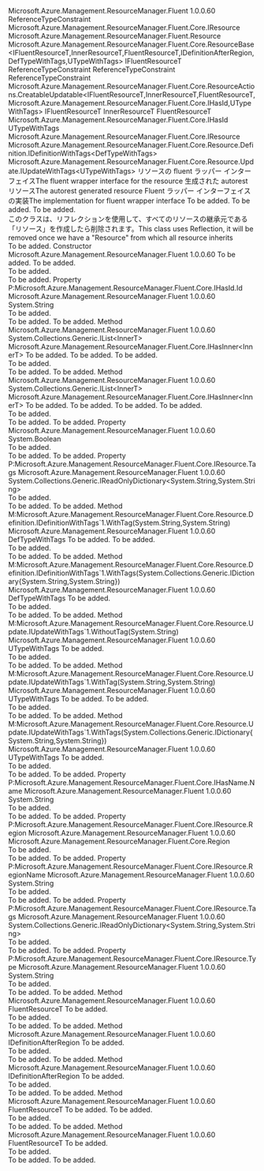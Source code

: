 <Type Name="ResourceBase&lt;IFluentResourceT,InnerResourceT,FluentResourceT,IDefinitionAfterRegion,DefTypeWithTags,UTypeWithTags&gt;" FullName="Microsoft.Azure.Management.ResourceManager.Fluent.Core.ResourceBase&lt;IFluentResourceT,InnerResourceT,FluentResourceT,IDefinitionAfterRegion,DefTypeWithTags,UTypeWithTags&gt;">
  <TypeSignature Language="C#" Value="public abstract class ResourceBase&lt;IFluentResourceT,InnerResourceT,FluentResourceT,IDefinitionAfterRegion,DefTypeWithTags,UTypeWithTags&gt; : Microsoft.Azure.Management.ResourceManager.Fluent.Core.ResourceActions.CreatableUpdatable&lt;IFluentResourceT,InnerResourceT,FluentResourceT,Microsoft.Azure.Management.ResourceManager.Fluent.Core.IHasId,UTypeWithTags&gt;, Microsoft.Azure.Management.ResourceManager.Fluent.Core.IResource, Microsoft.Azure.Management.ResourceManager.Fluent.Core.Resource.Definition.IDefinitionWithTags&lt;DefTypeWithTags&gt;, Microsoft.Azure.Management.ResourceManager.Fluent.Core.Resource.Update.IUpdateWithTags&lt;UTypeWithTags&gt; where IFluentResourceT : class, IResource where InnerResourceT : Resource where FluentResourceT : ResourceBase&lt;IFluentResourceT,InnerResourceT,FluentResourceT,IDefinitionAfterRegion,DefTypeWithTags,UTypeWithTags&gt;, IFluentResourceT where IDefinitionAfterRegion : class where DefTypeWithTags : class where UTypeWithTags : class" />
  <TypeSignature Language="ILAsm" Value=".class public auto ansi abstract beforefieldinit ResourceBase`6&lt;class (class Microsoft.Azure.Management.ResourceManager.Fluent.Core.IResource) IFluentResourceT, (class Microsoft.Azure.Management.ResourceManager.Fluent.Resource) InnerResourceT, (class Microsoft.Azure.Management.ResourceManager.Fluent.Core.ResourceBase`6&lt;!IFluentResourceT, !InnerResourceT, !FluentResourceT, !IDefinitionAfterRegion, !DefTypeWithTags, !UTypeWithTags&gt;, !IFluentResourceT) FluentResourceT, class IDefinitionAfterRegion, class DefTypeWithTags, class UTypeWithTags&gt; extends Microsoft.Azure.Management.ResourceManager.Fluent.Core.ResourceActions.CreatableUpdatable`5&lt;!IFluentResourceT, !InnerResourceT, !FluentResourceT, class Microsoft.Azure.Management.ResourceManager.Fluent.Core.IHasId, !UTypeWithTags&gt; implements class Microsoft.Azure.Management.ResourceManager.Fluent.Core.IHasId, class Microsoft.Azure.Management.ResourceManager.Fluent.Core.IHasName, class Microsoft.Azure.Management.ResourceManager.Fluent.Core.IResource, class Microsoft.Azure.Management.ResourceManager.Fluent.Core.Resource.Definition.IDefinitionWithTags`1&lt;!DefTypeWithTags&gt;, class Microsoft.Azure.Management.ResourceManager.Fluent.Core.Resource.Update.IUpdateWithTags`1&lt;!UTypeWithTags&gt;, class Microsoft.Azure.Management.ResourceManager.Fluent.Core.ResourceActions.IIndexable" />
  <TypeSignature Language="DocId" Value="T:Microsoft.Azure.Management.ResourceManager.Fluent.Core.ResourceBase`6" />
  <TypeSignature Language="VB.NET" Value="Public MustInherit Class ResourceBase(Of IFluentResourceT, InnerResourceT, FluentResourceT, IDefinitionAfterRegion, DefTypeWithTags, UTypeWithTags)&#xA;Inherits CreatableUpdatable(Of IFluentResourceT, InnerResourceT, FluentResourceT, IHasId, UTypeWithTags)&#xA;Implements IDefinitionWithTags(Of DefTypeWithTags), IResource, IUpdateWithTags(Of UTypeWithTags)" />
  <TypeSignature Language="F#" Value="type ResourceBase&lt;'IFluentResourceT, 'InnerResourceT, 'FluentResourceT, 'IDefinitionAfterRegion, 'DefTypeWithTags, 'UTypeWithTags (requires 'IFluentResourceT : null and 'IFluentResourceT :&gt; IResource and 'InnerResourceT :&gt; Resource and 'FluentResourceT :&gt; ResourceBase&lt;'IFluentResourceT, 'InnerResourceT, 'FluentResourceT, 'IDefinitionAfterRegion, 'DefTypeWithTags, 'UTypeWithTags&gt; and 'FluentResourceT :&gt; 'IFluentResourceT and 'IDefinitionAfterRegion : null and 'DefTypeWithTags : null and 'UTypeWithTags : null)&gt; = class&#xA;    inherit CreatableUpdatable&lt;'IFluentResourceT, 'InnerResourceT, 'FluentResourceT, IHasId, 'UTypeWithTags (requires 'IFluentResourceT : null and 'IFluentResourceT :&gt; IResource and 'InnerResourceT :&gt; Resource and 'FluentResourceT :&gt; ResourceBase&lt;'IFluentResourceT, 'InnerResourceT, 'FluentResourceT, 'IDefinitionAfterRegion, 'DefTypeWithTags, 'UTypeWithTags&gt; and 'FluentResourceT :&gt; 'IFluentResourceT and 'UTypeWithTags : null)&gt;&#xA;    interface IResource&#xA;    interface IIndexable&#xA;    interface IHasId&#xA;    interface IHasName&#xA;    interface IDefinitionWithTags&lt;'DefTypeWithTags (requires 'DefTypeWithTags : null)&gt;&#xA;    interface IUpdateWithTags&lt;'UTypeWithTags (requires 'UTypeWithTags : null)&gt;" />
  <AssemblyInfo>
    <AssemblyName>Microsoft.Azure.Management.ResourceManager.Fluent</AssemblyName>
    <AssemblyVersion>1.0.0.60</AssemblyVersion>
  </AssemblyInfo>
  <TypeParameters>
    <TypeParameter Name="IFluentResourceT">
      <Constraints>
        <ParameterAttribute>ReferenceTypeConstraint</ParameterAttribute>
        <InterfaceName>Microsoft.Azure.Management.ResourceManager.Fluent.Core.IResource</InterfaceName>
      </Constraints>
    </TypeParameter>
    <TypeParameter Name="InnerResourceT">
      <Constraints>
        <BaseTypeName>Microsoft.Azure.Management.ResourceManager.Fluent.Resource</BaseTypeName>
      </Constraints>
    </TypeParameter>
    <TypeParameter Name="FluentResourceT">
      <Constraints>
        <BaseTypeName>Microsoft.Azure.Management.ResourceManager.Fluent.Core.ResourceBase&lt;IFluentResourceT,InnerResourceT,FluentResourceT,IDefinitionAfterRegion,DefTypeWithTags,UTypeWithTags&gt;</BaseTypeName>
        <BaseTypeName>IFluentResourceT</BaseTypeName>
      </Constraints>
    </TypeParameter>
    <TypeParameter Name="IDefinitionAfterRegion">
      <Constraints>
        <ParameterAttribute>ReferenceTypeConstraint</ParameterAttribute>
      </Constraints>
    </TypeParameter>
    <TypeParameter Name="DefTypeWithTags">
      <Constraints>
        <ParameterAttribute>ReferenceTypeConstraint</ParameterAttribute>
      </Constraints>
    </TypeParameter>
    <TypeParameter Name="UTypeWithTags">
      <Constraints>
        <ParameterAttribute>ReferenceTypeConstraint</ParameterAttribute>
      </Constraints>
    </TypeParameter>
  </TypeParameters>
  <Base>
    <BaseTypeName>Microsoft.Azure.Management.ResourceManager.Fluent.Core.ResourceActions.CreatableUpdatable&lt;IFluentResourceT,InnerResourceT,FluentResourceT,Microsoft.Azure.Management.ResourceManager.Fluent.Core.IHasId,UTypeWithTags&gt;</BaseTypeName>
    <BaseTypeArguments>
      <BaseTypeArgument TypeParamName="IFluentResourceT">IFluentResourceT</BaseTypeArgument>
      <BaseTypeArgument TypeParamName="InnerResourceT">InnerResourceT</BaseTypeArgument>
      <BaseTypeArgument TypeParamName="FluentResourceT">FluentResourceT</BaseTypeArgument>
      <BaseTypeArgument TypeParamName="IResourceT">Microsoft.Azure.Management.ResourceManager.Fluent.Core.IHasId</BaseTypeArgument>
      <BaseTypeArgument TypeParamName="IUpdatableT">UTypeWithTags</BaseTypeArgument>
    </BaseTypeArguments>
  </Base>
  <Interfaces>
    <Interface>
      <InterfaceName>Microsoft.Azure.Management.ResourceManager.Fluent.Core.IResource</InterfaceName>
    </Interface>
    <Interface>
      <InterfaceName>Microsoft.Azure.Management.ResourceManager.Fluent.Core.Resource.Definition.IDefinitionWithTags&lt;DefTypeWithTags&gt;</InterfaceName>
    </Interface>
    <Interface>
      <InterfaceName>Microsoft.Azure.Management.ResourceManager.Fluent.Core.Resource.Update.IUpdateWithTags&lt;UTypeWithTags&gt;</InterfaceName>
    </Interface>
  </Interfaces>
  <Docs>
    <typeparam name="IFluentResourceT"><span data-ttu-id="b3af2-101">リソースの fluent ラッパー インターフェイス</span><span class="sxs-lookup"><span data-stu-id="b3af2-101">The fluent wrapper interface for the resource</span></span></typeparam>
    <typeparam name="InnerResourceT"><span data-ttu-id="b3af2-102">生成された autorest リソース</span><span class="sxs-lookup"><span data-stu-id="b3af2-102">The autorest generated resource</span></span></typeparam>
    <typeparam name="FluentResourceT"><span data-ttu-id="b3af2-103">Fluent ラッパー インターフェイスの実装</span><span class="sxs-lookup"><span data-stu-id="b3af2-103">The implementation for fluent wrapper interface</span></span></typeparam>
    <typeparam name="IDefinitionAfterRegion">To be added.</typeparam>
    <typeparam name="DefTypeWithTags">To be added.</typeparam>
    <typeparam name="UTypeWithTags">To be added.</typeparam>
    <summary>
            <span data-ttu-id="b3af2-104">このクラスは、リフレクションを使用して、すべてのリソースの継承元である「リソース」を作成したら削除されます。</span><span class="sxs-lookup"><span data-stu-id="b3af2-104">This class uses Reflection, it will be removed once we have a "Resource" from which all resource inherits</span></span>
            </summary>
    <remarks>To be added.</remarks>
  </Docs>
  <Members>
    <Member MemberName=".ctor">
      <MemberSignature Language="C#" Value="protected ResourceBase (string key, InnerResourceT innerObject);" />
      <MemberSignature Language="ILAsm" Value=".method familyhidebysig specialname rtspecialname instance void .ctor(string key, !InnerResourceT innerObject) cil managed" />
      <MemberSignature Language="DocId" Value="M:Microsoft.Azure.Management.ResourceManager.Fluent.Core.ResourceBase`6.#ctor(System.String,`1)" />
      <MemberSignature Language="VB.NET" Value="Protected Sub New (key As String, innerObject As InnerResourceT)" />
      <MemberSignature Language="F#" Value="new Microsoft.Azure.Management.ResourceManager.Fluent.Core.ResourceBase&lt;'IFluentResourceT, 'InnerResourceT, 'FluentResourceT, 'IDefinitionAfterRegion, 'DefTypeWithTags, 'UTypeWithTags (requires 'IFluentResourceT : null and 'IFluentResourceT :&gt; Microsoft.Azure.Management.ResourceManager.Fluent.Core.IResource and 'InnerResourceT :&gt; Microsoft.Azure.Management.ResourceManager.Fluent.Resource and 'FluentResourceT :&gt; Microsoft.Azure.Management.ResourceManager.Fluent.Core.ResourceBase&lt;'IFluentResourceT, 'InnerResourceT, 'FluentResourceT, 'IDefinitionAfterRegion, 'DefTypeWithTags, 'UTypeWithTags&gt; and 'FluentResourceT :&gt; 'IFluentResourceT and 'IDefinitionAfterRegion : null and 'DefTypeWithTags : null and 'UTypeWithTags : null)&gt; : string * 'InnerResourceT -&gt; Microsoft.Azure.Management.ResourceManager.Fluent.Core.ResourceBase&lt;'IFluentResourceT, 'InnerResourceT, 'FluentResourceT, 'IDefinitionAfterRegion, 'DefTypeWithTags, 'UTypeWithTags (requires 'IFluentResourceT : null and 'IFluentResourceT :&gt; Microsoft.Azure.Management.ResourceManager.Fluent.Core.IResource and 'InnerResourceT :&gt; Microsoft.Azure.Management.ResourceManager.Fluent.Resource and 'FluentResourceT :&gt; Microsoft.Azure.Management.ResourceManager.Fluent.Core.ResourceBase&lt;'IFluentResourceT, 'InnerResourceT, 'FluentResourceT, 'IDefinitionAfterRegion, 'DefTypeWithTags, 'UTypeWithTags&gt; and 'FluentResourceT :&gt; 'IFluentResourceT and 'IDefinitionAfterRegion : null and 'DefTypeWithTags : null and 'UTypeWithTags : null)&gt;" Usage="new Microsoft.Azure.Management.ResourceManager.Fluent.Core.ResourceBase&lt;'IFluentResourceT, 'InnerResourceT, 'FluentResourceT, 'IDefinitionAfterRegion, 'DefTypeWithTags, 'UTypeWithTags (requires 'IFluentResourceT : null and 'IFluentResourceT :&gt; Microsoft.Azure.Management.ResourceManager.Fluent.Core.IResource and 'InnerResourceT :&gt; Microsoft.Azure.Management.ResourceManager.Fluent.Resource and 'FluentResourceT :&gt; Microsoft.Azure.Management.ResourceManager.Fluent.Core.ResourceBase&lt;'IFluentResourceT, 'InnerResourceT, 'FluentResourceT, 'IDefinitionAfterRegion, 'DefTypeWithTags, 'UTypeWithTags&gt; and 'FluentResourceT :&gt; 'IFluentResourceT and 'IDefinitionAfterRegion : null and 'DefTypeWithTags : null and 'UTypeWithTags : null)&gt; (key, innerObject)" />
      <MemberType>Constructor</MemberType>
      <AssemblyInfo>
        <AssemblyName>Microsoft.Azure.Management.ResourceManager.Fluent</AssemblyName>
        <AssemblyVersion>1.0.0.60</AssemblyVersion>
      </AssemblyInfo>
      <Parameters>
        <Parameter Name="key" Type="System.String" />
        <Parameter Name="innerObject" Type="InnerResourceT" />
      </Parameters>
      <Docs>
        <param name="key">To be added.</param>
        <param name="innerObject">To be added.</param>
        <summary>To be added.</summary>
        <remarks>To be added.</remarks>
      </Docs>
    </Member>
    <Member MemberName="Id">
      <MemberSignature Language="C#" Value="public string Id { get; }" />
      <MemberSignature Language="ILAsm" Value=".property instance string Id" />
      <MemberSignature Language="DocId" Value="P:Microsoft.Azure.Management.ResourceManager.Fluent.Core.ResourceBase`6.Id" />
      <MemberSignature Language="VB.NET" Value="Public ReadOnly Property Id As String" />
      <MemberSignature Language="F#" Value="member this.Id : string" Usage="Microsoft.Azure.Management.ResourceManager.Fluent.Core.ResourceBase&lt;'IFluentResourceT, 'InnerResourceT, 'FluentResourceT, 'IDefinitionAfterRegion, 'DefTypeWithTags, 'UTypeWithTags (requires 'IFluentResourceT : null and 'IFluentResourceT :&gt; Microsoft.Azure.Management.ResourceManager.Fluent.Core.IResource and 'InnerResourceT :&gt; Microsoft.Azure.Management.ResourceManager.Fluent.Resource and 'FluentResourceT :&gt; Microsoft.Azure.Management.ResourceManager.Fluent.Core.ResourceBase&lt;'IFluentResourceT, 'InnerResourceT, 'FluentResourceT, 'IDefinitionAfterRegion, 'DefTypeWithTags, 'UTypeWithTags&gt; and 'FluentResourceT :&gt; 'IFluentResourceT and 'IDefinitionAfterRegion : null and 'DefTypeWithTags : null and 'UTypeWithTags : null)&gt;.Id" />
      <MemberType>Property</MemberType>
      <Implements>
        <InterfaceMember>P:Microsoft.Azure.Management.ResourceManager.Fluent.Core.IHasId.Id</InterfaceMember>
      </Implements>
      <AssemblyInfo>
        <AssemblyName>Microsoft.Azure.Management.ResourceManager.Fluent</AssemblyName>
        <AssemblyVersion>1.0.0.60</AssemblyVersion>
      </AssemblyInfo>
      <ReturnValue>
        <ReturnType>System.String</ReturnType>
      </ReturnValue>
      <Docs>
        <summary>To be added.</summary>
        <value>To be added.</value>
        <remarks>To be added.</remarks>
      </Docs>
    </Member>
    <Member MemberName="InnersFromWrappers&lt;InnerT,IWrapperT&gt;">
      <MemberSignature Language="C#" Value="protected System.Collections.Generic.IList&lt;InnerT&gt; InnersFromWrappers&lt;InnerT,IWrapperT&gt; (System.Collections.Generic.ICollection&lt;IWrapperT&gt; wrappers) where IWrapperT : Microsoft.Azure.Management.ResourceManager.Fluent.Core.IHasInner&lt;InnerT&gt;;" />
      <MemberSignature Language="ILAsm" Value=".method familyhidebysig instance class System.Collections.Generic.IList`1&lt;!!InnerT&gt; InnersFromWrappers&lt;InnerT, (class Microsoft.Azure.Management.ResourceManager.Fluent.Core.IHasInner`1&lt;!!InnerT&gt;) IWrapperT&gt;(class System.Collections.Generic.ICollection`1&lt;!!IWrapperT&gt; wrappers) cil managed" />
      <MemberSignature Language="DocId" Value="M:Microsoft.Azure.Management.ResourceManager.Fluent.Core.ResourceBase`6.InnersFromWrappers``2(System.Collections.Generic.ICollection{``1})" />
      <MemberSignature Language="VB.NET" Value="Protected Function InnersFromWrappers(Of InnerT, IWrapperT) (wrappers As ICollection(Of IWrapperT)) As IList(Of InnerT)" />
      <MemberSignature Language="F#" Value="member this.InnersFromWrappers : System.Collections.Generic.ICollection&lt;'IWrapperT (requires 'IWrapperT :&gt; Microsoft.Azure.Management.ResourceManager.Fluent.Core.IHasInner&lt;'InnerT&gt;)&gt; -&gt; System.Collections.Generic.IList&lt;'InnerT&gt; (requires 'IWrapperT :&gt; Microsoft.Azure.Management.ResourceManager.Fluent.Core.IHasInner&lt;'InnerT&gt;)" Usage="resourceBase.InnersFromWrappers wrappers" />
      <MemberType>Method</MemberType>
      <AssemblyInfo>
        <AssemblyName>Microsoft.Azure.Management.ResourceManager.Fluent</AssemblyName>
        <AssemblyVersion>1.0.0.60</AssemblyVersion>
      </AssemblyInfo>
      <ReturnValue>
        <ReturnType>System.Collections.Generic.IList&lt;InnerT&gt;</ReturnType>
      </ReturnValue>
      <TypeParameters>
        <TypeParameter Name="InnerT" />
        <TypeParameter Name="IWrapperT">
          <Constraints>
            <InterfaceName>Microsoft.Azure.Management.ResourceManager.Fluent.Core.IHasInner&lt;InnerT&gt;</InterfaceName>
          </Constraints>
        </TypeParameter>
      </TypeParameters>
      <Parameters>
        <Parameter Name="wrappers" Type="System.Collections.Generic.ICollection&lt;IWrapperT&gt;" />
      </Parameters>
      <Docs>
        <typeparam name="InnerT">To be added.</typeparam>
        <typeparam name="IWrapperT">To be added.</typeparam>
        <param name="wrappers">To be added.</param>
        <summary>To be added.</summary>
        <returns>To be added.</returns>
        <remarks>To be added.</remarks>
      </Docs>
    </Member>
    <Member MemberName="InnersFromWrappers&lt;InnerT,IWrapperT&gt;">
      <MemberSignature Language="C#" Value="protected System.Collections.Generic.IList&lt;InnerT&gt; InnersFromWrappers&lt;InnerT,IWrapperT&gt; (System.Collections.Generic.ICollection&lt;IWrapperT&gt; wrappers, System.Collections.Generic.IList&lt;InnerT&gt; inners) where IWrapperT : Microsoft.Azure.Management.ResourceManager.Fluent.Core.IHasInner&lt;InnerT&gt;;" />
      <MemberSignature Language="ILAsm" Value=".method familyhidebysig instance class System.Collections.Generic.IList`1&lt;!!InnerT&gt; InnersFromWrappers&lt;InnerT, (class Microsoft.Azure.Management.ResourceManager.Fluent.Core.IHasInner`1&lt;!!InnerT&gt;) IWrapperT&gt;(class System.Collections.Generic.ICollection`1&lt;!!IWrapperT&gt; wrappers, class System.Collections.Generic.IList`1&lt;!!InnerT&gt; inners) cil managed" />
      <MemberSignature Language="DocId" Value="M:Microsoft.Azure.Management.ResourceManager.Fluent.Core.ResourceBase`6.InnersFromWrappers``2(System.Collections.Generic.ICollection{``1},System.Collections.Generic.IList{``0})" />
      <MemberSignature Language="VB.NET" Value="Protected Function InnersFromWrappers(Of InnerT, IWrapperT) (wrappers As ICollection(Of IWrapperT), inners As IList(Of InnerT)) As IList(Of InnerT)" />
      <MemberSignature Language="F#" Value="member this.InnersFromWrappers : System.Collections.Generic.ICollection&lt;'IWrapperT (requires 'IWrapperT :&gt; Microsoft.Azure.Management.ResourceManager.Fluent.Core.IHasInner&lt;'InnerT&gt;)&gt; * System.Collections.Generic.IList&lt;'InnerT&gt; -&gt; System.Collections.Generic.IList&lt;'InnerT&gt; (requires 'IWrapperT :&gt; Microsoft.Azure.Management.ResourceManager.Fluent.Core.IHasInner&lt;'InnerT&gt;)" Usage="resourceBase.InnersFromWrappers (wrappers, inners)" />
      <MemberType>Method</MemberType>
      <AssemblyInfo>
        <AssemblyName>Microsoft.Azure.Management.ResourceManager.Fluent</AssemblyName>
        <AssemblyVersion>1.0.0.60</AssemblyVersion>
      </AssemblyInfo>
      <ReturnValue>
        <ReturnType>System.Collections.Generic.IList&lt;InnerT&gt;</ReturnType>
      </ReturnValue>
      <TypeParameters>
        <TypeParameter Name="InnerT" />
        <TypeParameter Name="IWrapperT">
          <Constraints>
            <InterfaceName>Microsoft.Azure.Management.ResourceManager.Fluent.Core.IHasInner&lt;InnerT&gt;</InterfaceName>
          </Constraints>
        </TypeParameter>
      </TypeParameters>
      <Parameters>
        <Parameter Name="wrappers" Type="System.Collections.Generic.ICollection&lt;IWrapperT&gt;" />
        <Parameter Name="inners" Type="System.Collections.Generic.IList&lt;InnerT&gt;" />
      </Parameters>
      <Docs>
        <typeparam name="InnerT">To be added.</typeparam>
        <typeparam name="IWrapperT">To be added.</typeparam>
        <param name="wrappers">To be added.</param>
        <param name="inners">To be added.</param>
        <summary>To be added.</summary>
        <returns>To be added.</returns>
        <remarks>To be added.</remarks>
      </Docs>
    </Member>
    <Member MemberName="IsInCreateMode">
      <MemberSignature Language="C#" Value="protected bool IsInCreateMode { get; }" />
      <MemberSignature Language="ILAsm" Value=".property instance bool IsInCreateMode" />
      <MemberSignature Language="DocId" Value="P:Microsoft.Azure.Management.ResourceManager.Fluent.Core.ResourceBase`6.IsInCreateMode" />
      <MemberSignature Language="VB.NET" Value="Protected ReadOnly Property IsInCreateMode As Boolean" />
      <MemberSignature Language="F#" Value="member this.IsInCreateMode : bool" Usage="Microsoft.Azure.Management.ResourceManager.Fluent.Core.ResourceBase&lt;'IFluentResourceT, 'InnerResourceT, 'FluentResourceT, 'IDefinitionAfterRegion, 'DefTypeWithTags, 'UTypeWithTags (requires 'IFluentResourceT : null and 'IFluentResourceT :&gt; Microsoft.Azure.Management.ResourceManager.Fluent.Core.IResource and 'InnerResourceT :&gt; Microsoft.Azure.Management.ResourceManager.Fluent.Resource and 'FluentResourceT :&gt; Microsoft.Azure.Management.ResourceManager.Fluent.Core.ResourceBase&lt;'IFluentResourceT, 'InnerResourceT, 'FluentResourceT, 'IDefinitionAfterRegion, 'DefTypeWithTags, 'UTypeWithTags&gt; and 'FluentResourceT :&gt; 'IFluentResourceT and 'IDefinitionAfterRegion : null and 'DefTypeWithTags : null and 'UTypeWithTags : null)&gt;.IsInCreateMode" />
      <MemberType>Property</MemberType>
      <AssemblyInfo>
        <AssemblyName>Microsoft.Azure.Management.ResourceManager.Fluent</AssemblyName>
        <AssemblyVersion>1.0.0.60</AssemblyVersion>
      </AssemblyInfo>
      <ReturnValue>
        <ReturnType>System.Boolean</ReturnType>
      </ReturnValue>
      <Docs>
        <summary>To be added.</summary>
        <value>To be added.</value>
        <remarks>To be added.</remarks>
      </Docs>
    </Member>
    <Member MemberName="Microsoft.Azure.Management.ResourceManager.Fluent.Core.IResource.Tags">
      <MemberSignature Language="C#" Value="System.Collections.Generic.IReadOnlyDictionary&lt;string,string&gt; Microsoft.Azure.Management.ResourceManager.Fluent.Core.IResource.Tags { get; }" />
      <MemberSignature Language="ILAsm" Value=".property instance class System.Collections.Generic.IReadOnlyDictionary`2&lt;string, string&gt; Microsoft.Azure.Management.ResourceManager.Fluent.Core.IResource.Tags" />
      <MemberSignature Language="DocId" Value="P:Microsoft.Azure.Management.ResourceManager.Fluent.Core.ResourceBase`6.Microsoft#Azure#Management#ResourceManager#Fluent#Core#IResource#Tags" />
      <MemberSignature Language="VB.NET" Value=" ReadOnly Property Tags As IReadOnlyDictionary(Of String, String) Implements IResource.Tags" />
      <MemberSignature Language="F#" Usage="Microsoft.Azure.Management.ResourceManager.Fluent.Core.ResourceBase&lt;'IFluentResourceT, 'InnerResourceT, 'FluentResourceT, 'IDefinitionAfterRegion, 'DefTypeWithTags, 'UTypeWithTags (requires 'IFluentResourceT : null and 'IFluentResourceT :&gt; Microsoft.Azure.Management.ResourceManager.Fluent.Core.IResource and 'InnerResourceT :&gt; Microsoft.Azure.Management.ResourceManager.Fluent.Resource and 'FluentResourceT :&gt; Microsoft.Azure.Management.ResourceManager.Fluent.Core.ResourceBase&lt;'IFluentResourceT, 'InnerResourceT, 'FluentResourceT, 'IDefinitionAfterRegion, 'DefTypeWithTags, 'UTypeWithTags&gt; and 'FluentResourceT :&gt; 'IFluentResourceT and 'IDefinitionAfterRegion : null and 'DefTypeWithTags : null and 'UTypeWithTags : null)&gt;.Microsoft.Azure.Management.ResourceManager.Fluent.Core.IResource.Tags" />
      <MemberType>Property</MemberType>
      <Implements>
        <InterfaceMember>P:Microsoft.Azure.Management.ResourceManager.Fluent.Core.IResource.Tags</InterfaceMember>
      </Implements>
      <AssemblyInfo>
        <AssemblyName>Microsoft.Azure.Management.ResourceManager.Fluent</AssemblyName>
        <AssemblyVersion>1.0.0.60</AssemblyVersion>
      </AssemblyInfo>
      <ReturnValue>
        <ReturnType>System.Collections.Generic.IReadOnlyDictionary&lt;System.String,System.String&gt;</ReturnType>
      </ReturnValue>
      <Docs>
        <summary>To be added.</summary>
        <value>To be added.</value>
        <remarks>To be added.</remarks>
      </Docs>
    </Member>
    <Member MemberName="Microsoft.Azure.Management.ResourceManager.Fluent.Core.Resource.Definition.IDefinitionWithTags&lt;DefTypeWithTags&gt;.WithTag">
      <MemberSignature Language="C#" Value="DefTypeWithTags IDefinitionWithTags&lt;DefTypeWithTags&gt;.WithTag (string key, string value);" />
      <MemberSignature Language="ILAsm" Value=".method hidebysig newslot virtual instance !DefTypeWithTags Microsoft.Azure.Management.ResourceManager.Fluent.Core.Resource.Definition.IDefinitionWithTags&lt;DefTypeWithTags&gt;.WithTag(string key, string value) cil managed" />
      <MemberSignature Language="DocId" Value="M:Microsoft.Azure.Management.ResourceManager.Fluent.Core.ResourceBase`6.Microsoft#Azure#Management#ResourceManager#Fluent#Core#Resource#Definition#IDefinitionWithTags&lt;DefTypeWithTags&gt;#WithTag(System.String,System.String)" />
      <MemberSignature Language="VB.NET" Value="Function WithTag (key As String, value As String) As DefTypeWithTags Implements IDefinitionWithTags(Of DefTypeWithTags).WithTag" />
      <MemberType>Method</MemberType>
      <Implements>
        <InterfaceMember>M:Microsoft.Azure.Management.ResourceManager.Fluent.Core.Resource.Definition.IDefinitionWithTags`1.WithTag(System.String,System.String)</InterfaceMember>
      </Implements>
      <AssemblyInfo>
        <AssemblyName>Microsoft.Azure.Management.ResourceManager.Fluent</AssemblyName>
        <AssemblyVersion>1.0.0.60</AssemblyVersion>
      </AssemblyInfo>
      <ReturnValue>
        <ReturnType>DefTypeWithTags</ReturnType>
      </ReturnValue>
      <Parameters>
        <Parameter Name="key" Type="System.String" />
        <Parameter Name="value" Type="System.String" />
      </Parameters>
      <Docs>
        <param name="key">To be added.</param>
        <param name="value">To be added.</param>
        <summary>To be added.</summary>
        <returns>To be added.</returns>
        <remarks>To be added.</remarks>
      </Docs>
    </Member>
    <Member MemberName="Microsoft.Azure.Management.ResourceManager.Fluent.Core.Resource.Definition.IDefinitionWithTags&lt;DefTypeWithTags&gt;.WithTags">
      <MemberSignature Language="C#" Value="DefTypeWithTags IDefinitionWithTags&lt;DefTypeWithTags&gt;.WithTags (System.Collections.Generic.IDictionary&lt;string,string&gt; tags);" />
      <MemberSignature Language="ILAsm" Value=".method hidebysig newslot virtual instance !DefTypeWithTags Microsoft.Azure.Management.ResourceManager.Fluent.Core.Resource.Definition.IDefinitionWithTags&lt;DefTypeWithTags&gt;.WithTags(class System.Collections.Generic.IDictionary`2&lt;string, string&gt; tags) cil managed" />
      <MemberSignature Language="DocId" Value="M:Microsoft.Azure.Management.ResourceManager.Fluent.Core.ResourceBase`6.Microsoft#Azure#Management#ResourceManager#Fluent#Core#Resource#Definition#IDefinitionWithTags&lt;DefTypeWithTags&gt;#WithTags(System.Collections.Generic.IDictionary{System.String,System.String})" />
      <MemberSignature Language="VB.NET" Value="Function WithTags (tags As IDictionary(Of String, String)) As DefTypeWithTags Implements IDefinitionWithTags(Of DefTypeWithTags).WithTags" />
      <MemberType>Method</MemberType>
      <Implements>
        <InterfaceMember>M:Microsoft.Azure.Management.ResourceManager.Fluent.Core.Resource.Definition.IDefinitionWithTags`1.WithTags(System.Collections.Generic.IDictionary{System.String,System.String})</InterfaceMember>
      </Implements>
      <AssemblyInfo>
        <AssemblyName>Microsoft.Azure.Management.ResourceManager.Fluent</AssemblyName>
        <AssemblyVersion>1.0.0.60</AssemblyVersion>
      </AssemblyInfo>
      <ReturnValue>
        <ReturnType>DefTypeWithTags</ReturnType>
      </ReturnValue>
      <Parameters>
        <Parameter Name="tags" Type="System.Collections.Generic.IDictionary&lt;System.String,System.String&gt;" />
      </Parameters>
      <Docs>
        <param name="tags">To be added.</param>
        <summary>To be added.</summary>
        <returns>To be added.</returns>
        <remarks>To be added.</remarks>
      </Docs>
    </Member>
    <Member MemberName="Microsoft.Azure.Management.ResourceManager.Fluent.Core.Resource.Update.IUpdateWithTags&lt;UTypeWithTags&gt;.WithoutTag">
      <MemberSignature Language="C#" Value="UTypeWithTags IUpdateWithTags&lt;UTypeWithTags&gt;.WithoutTag (string key);" />
      <MemberSignature Language="ILAsm" Value=".method hidebysig newslot virtual instance !UTypeWithTags Microsoft.Azure.Management.ResourceManager.Fluent.Core.Resource.Update.IUpdateWithTags&lt;UTypeWithTags&gt;.WithoutTag(string key) cil managed" />
      <MemberSignature Language="DocId" Value="M:Microsoft.Azure.Management.ResourceManager.Fluent.Core.ResourceBase`6.Microsoft#Azure#Management#ResourceManager#Fluent#Core#Resource#Update#IUpdateWithTags&lt;UTypeWithTags&gt;#WithoutTag(System.String)" />
      <MemberSignature Language="VB.NET" Value="Function WithoutTag (key As String) As UTypeWithTags Implements IUpdateWithTags(Of UTypeWithTags).WithoutTag" />
      <MemberType>Method</MemberType>
      <Implements>
        <InterfaceMember>M:Microsoft.Azure.Management.ResourceManager.Fluent.Core.Resource.Update.IUpdateWithTags`1.WithoutTag(System.String)</InterfaceMember>
      </Implements>
      <AssemblyInfo>
        <AssemblyName>Microsoft.Azure.Management.ResourceManager.Fluent</AssemblyName>
        <AssemblyVersion>1.0.0.60</AssemblyVersion>
      </AssemblyInfo>
      <ReturnValue>
        <ReturnType>UTypeWithTags</ReturnType>
      </ReturnValue>
      <Parameters>
        <Parameter Name="key" Type="System.String" />
      </Parameters>
      <Docs>
        <param name="key">To be added.</param>
        <summary>To be added.</summary>
        <returns>To be added.</returns>
        <remarks>To be added.</remarks>
      </Docs>
    </Member>
    <Member MemberName="Microsoft.Azure.Management.ResourceManager.Fluent.Core.Resource.Update.IUpdateWithTags&lt;UTypeWithTags&gt;.WithTag">
      <MemberSignature Language="C#" Value="UTypeWithTags IUpdateWithTags&lt;UTypeWithTags&gt;.WithTag (string key, string value);" />
      <MemberSignature Language="ILAsm" Value=".method hidebysig newslot virtual instance !UTypeWithTags Microsoft.Azure.Management.ResourceManager.Fluent.Core.Resource.Update.IUpdateWithTags&lt;UTypeWithTags&gt;.WithTag(string key, string value) cil managed" />
      <MemberSignature Language="DocId" Value="M:Microsoft.Azure.Management.ResourceManager.Fluent.Core.ResourceBase`6.Microsoft#Azure#Management#ResourceManager#Fluent#Core#Resource#Update#IUpdateWithTags&lt;UTypeWithTags&gt;#WithTag(System.String,System.String)" />
      <MemberSignature Language="VB.NET" Value="Function WithTag (key As String, value As String) As UTypeWithTags Implements IUpdateWithTags(Of UTypeWithTags).WithTag" />
      <MemberType>Method</MemberType>
      <Implements>
        <InterfaceMember>M:Microsoft.Azure.Management.ResourceManager.Fluent.Core.Resource.Update.IUpdateWithTags`1.WithTag(System.String,System.String)</InterfaceMember>
      </Implements>
      <AssemblyInfo>
        <AssemblyName>Microsoft.Azure.Management.ResourceManager.Fluent</AssemblyName>
        <AssemblyVersion>1.0.0.60</AssemblyVersion>
      </AssemblyInfo>
      <ReturnValue>
        <ReturnType>UTypeWithTags</ReturnType>
      </ReturnValue>
      <Parameters>
        <Parameter Name="key" Type="System.String" />
        <Parameter Name="value" Type="System.String" />
      </Parameters>
      <Docs>
        <param name="key">To be added.</param>
        <param name="value">To be added.</param>
        <summary>To be added.</summary>
        <returns>To be added.</returns>
        <remarks>To be added.</remarks>
      </Docs>
    </Member>
    <Member MemberName="Microsoft.Azure.Management.ResourceManager.Fluent.Core.Resource.Update.IUpdateWithTags&lt;UTypeWithTags&gt;.WithTags">
      <MemberSignature Language="C#" Value="UTypeWithTags IUpdateWithTags&lt;UTypeWithTags&gt;.WithTags (System.Collections.Generic.IDictionary&lt;string,string&gt; tags);" />
      <MemberSignature Language="ILAsm" Value=".method hidebysig newslot virtual instance !UTypeWithTags Microsoft.Azure.Management.ResourceManager.Fluent.Core.Resource.Update.IUpdateWithTags&lt;UTypeWithTags&gt;.WithTags(class System.Collections.Generic.IDictionary`2&lt;string, string&gt; tags) cil managed" />
      <MemberSignature Language="DocId" Value="M:Microsoft.Azure.Management.ResourceManager.Fluent.Core.ResourceBase`6.Microsoft#Azure#Management#ResourceManager#Fluent#Core#Resource#Update#IUpdateWithTags&lt;UTypeWithTags&gt;#WithTags(System.Collections.Generic.IDictionary{System.String,System.String})" />
      <MemberSignature Language="VB.NET" Value="Function WithTags (tags As IDictionary(Of String, String)) As UTypeWithTags Implements IUpdateWithTags(Of UTypeWithTags).WithTags" />
      <MemberType>Method</MemberType>
      <Implements>
        <InterfaceMember>M:Microsoft.Azure.Management.ResourceManager.Fluent.Core.Resource.Update.IUpdateWithTags`1.WithTags(System.Collections.Generic.IDictionary{System.String,System.String})</InterfaceMember>
      </Implements>
      <AssemblyInfo>
        <AssemblyName>Microsoft.Azure.Management.ResourceManager.Fluent</AssemblyName>
        <AssemblyVersion>1.0.0.60</AssemblyVersion>
      </AssemblyInfo>
      <ReturnValue>
        <ReturnType>UTypeWithTags</ReturnType>
      </ReturnValue>
      <Parameters>
        <Parameter Name="tags" Type="System.Collections.Generic.IDictionary&lt;System.String,System.String&gt;" />
      </Parameters>
      <Docs>
        <param name="tags">To be added.</param>
        <summary>To be added.</summary>
        <returns>To be added.</returns>
        <remarks>To be added.</remarks>
      </Docs>
    </Member>
    <Member MemberName="Name">
      <MemberSignature Language="C#" Value="public string Name { get; }" />
      <MemberSignature Language="ILAsm" Value=".property instance string Name" />
      <MemberSignature Language="DocId" Value="P:Microsoft.Azure.Management.ResourceManager.Fluent.Core.ResourceBase`6.Name" />
      <MemberSignature Language="VB.NET" Value="Public ReadOnly Property Name As String" />
      <MemberSignature Language="F#" Value="member this.Name : string" Usage="Microsoft.Azure.Management.ResourceManager.Fluent.Core.ResourceBase&lt;'IFluentResourceT, 'InnerResourceT, 'FluentResourceT, 'IDefinitionAfterRegion, 'DefTypeWithTags, 'UTypeWithTags (requires 'IFluentResourceT : null and 'IFluentResourceT :&gt; Microsoft.Azure.Management.ResourceManager.Fluent.Core.IResource and 'InnerResourceT :&gt; Microsoft.Azure.Management.ResourceManager.Fluent.Resource and 'FluentResourceT :&gt; Microsoft.Azure.Management.ResourceManager.Fluent.Core.ResourceBase&lt;'IFluentResourceT, 'InnerResourceT, 'FluentResourceT, 'IDefinitionAfterRegion, 'DefTypeWithTags, 'UTypeWithTags&gt; and 'FluentResourceT :&gt; 'IFluentResourceT and 'IDefinitionAfterRegion : null and 'DefTypeWithTags : null and 'UTypeWithTags : null)&gt;.Name" />
      <MemberType>Property</MemberType>
      <Implements>
        <InterfaceMember>P:Microsoft.Azure.Management.ResourceManager.Fluent.Core.IHasName.Name</InterfaceMember>
      </Implements>
      <AssemblyInfo>
        <AssemblyName>Microsoft.Azure.Management.ResourceManager.Fluent</AssemblyName>
        <AssemblyVersion>1.0.0.60</AssemblyVersion>
      </AssemblyInfo>
      <ReturnValue>
        <ReturnType>System.String</ReturnType>
      </ReturnValue>
      <Docs>
        <summary>To be added.</summary>
        <value>To be added.</value>
        <remarks>To be added.</remarks>
      </Docs>
    </Member>
    <Member MemberName="Region">
      <MemberSignature Language="C#" Value="public Microsoft.Azure.Management.ResourceManager.Fluent.Core.Region Region { get; }" />
      <MemberSignature Language="ILAsm" Value=".property instance class Microsoft.Azure.Management.ResourceManager.Fluent.Core.Region Region" />
      <MemberSignature Language="DocId" Value="P:Microsoft.Azure.Management.ResourceManager.Fluent.Core.ResourceBase`6.Region" />
      <MemberSignature Language="VB.NET" Value="Public ReadOnly Property Region As Region" />
      <MemberSignature Language="F#" Value="member this.Region : Microsoft.Azure.Management.ResourceManager.Fluent.Core.Region" Usage="Microsoft.Azure.Management.ResourceManager.Fluent.Core.ResourceBase&lt;'IFluentResourceT, 'InnerResourceT, 'FluentResourceT, 'IDefinitionAfterRegion, 'DefTypeWithTags, 'UTypeWithTags (requires 'IFluentResourceT : null and 'IFluentResourceT :&gt; Microsoft.Azure.Management.ResourceManager.Fluent.Core.IResource and 'InnerResourceT :&gt; Microsoft.Azure.Management.ResourceManager.Fluent.Resource and 'FluentResourceT :&gt; Microsoft.Azure.Management.ResourceManager.Fluent.Core.ResourceBase&lt;'IFluentResourceT, 'InnerResourceT, 'FluentResourceT, 'IDefinitionAfterRegion, 'DefTypeWithTags, 'UTypeWithTags&gt; and 'FluentResourceT :&gt; 'IFluentResourceT and 'IDefinitionAfterRegion : null and 'DefTypeWithTags : null and 'UTypeWithTags : null)&gt;.Region" />
      <MemberType>Property</MemberType>
      <Implements>
        <InterfaceMember>P:Microsoft.Azure.Management.ResourceManager.Fluent.Core.IResource.Region</InterfaceMember>
      </Implements>
      <AssemblyInfo>
        <AssemblyName>Microsoft.Azure.Management.ResourceManager.Fluent</AssemblyName>
        <AssemblyVersion>1.0.0.60</AssemblyVersion>
      </AssemblyInfo>
      <ReturnValue>
        <ReturnType>Microsoft.Azure.Management.ResourceManager.Fluent.Core.Region</ReturnType>
      </ReturnValue>
      <Docs>
        <summary>To be added.</summary>
        <value>To be added.</value>
        <remarks>To be added.</remarks>
      </Docs>
    </Member>
    <Member MemberName="RegionName">
      <MemberSignature Language="C#" Value="public string RegionName { get; }" />
      <MemberSignature Language="ILAsm" Value=".property instance string RegionName" />
      <MemberSignature Language="DocId" Value="P:Microsoft.Azure.Management.ResourceManager.Fluent.Core.ResourceBase`6.RegionName" />
      <MemberSignature Language="VB.NET" Value="Public ReadOnly Property RegionName As String" />
      <MemberSignature Language="F#" Value="member this.RegionName : string" Usage="Microsoft.Azure.Management.ResourceManager.Fluent.Core.ResourceBase&lt;'IFluentResourceT, 'InnerResourceT, 'FluentResourceT, 'IDefinitionAfterRegion, 'DefTypeWithTags, 'UTypeWithTags (requires 'IFluentResourceT : null and 'IFluentResourceT :&gt; Microsoft.Azure.Management.ResourceManager.Fluent.Core.IResource and 'InnerResourceT :&gt; Microsoft.Azure.Management.ResourceManager.Fluent.Resource and 'FluentResourceT :&gt; Microsoft.Azure.Management.ResourceManager.Fluent.Core.ResourceBase&lt;'IFluentResourceT, 'InnerResourceT, 'FluentResourceT, 'IDefinitionAfterRegion, 'DefTypeWithTags, 'UTypeWithTags&gt; and 'FluentResourceT :&gt; 'IFluentResourceT and 'IDefinitionAfterRegion : null and 'DefTypeWithTags : null and 'UTypeWithTags : null)&gt;.RegionName" />
      <MemberType>Property</MemberType>
      <Implements>
        <InterfaceMember>P:Microsoft.Azure.Management.ResourceManager.Fluent.Core.IResource.RegionName</InterfaceMember>
      </Implements>
      <AssemblyInfo>
        <AssemblyName>Microsoft.Azure.Management.ResourceManager.Fluent</AssemblyName>
        <AssemblyVersion>1.0.0.60</AssemblyVersion>
      </AssemblyInfo>
      <ReturnValue>
        <ReturnType>System.String</ReturnType>
      </ReturnValue>
      <Docs>
        <summary>To be added.</summary>
        <value>To be added.</value>
        <remarks>To be added.</remarks>
      </Docs>
    </Member>
    <Member MemberName="Tags">
      <MemberSignature Language="C#" Value="public System.Collections.Generic.IReadOnlyDictionary&lt;string,string&gt; Tags { get; }" />
      <MemberSignature Language="ILAsm" Value=".property instance class System.Collections.Generic.IReadOnlyDictionary`2&lt;string, string&gt; Tags" />
      <MemberSignature Language="DocId" Value="P:Microsoft.Azure.Management.ResourceManager.Fluent.Core.ResourceBase`6.Tags" />
      <MemberSignature Language="VB.NET" Value="Public ReadOnly Property Tags As IReadOnlyDictionary(Of String, String)" />
      <MemberSignature Language="F#" Value="member this.Tags : System.Collections.Generic.IReadOnlyDictionary&lt;string, string&gt;" Usage="Microsoft.Azure.Management.ResourceManager.Fluent.Core.ResourceBase&lt;'IFluentResourceT, 'InnerResourceT, 'FluentResourceT, 'IDefinitionAfterRegion, 'DefTypeWithTags, 'UTypeWithTags (requires 'IFluentResourceT : null and 'IFluentResourceT :&gt; Microsoft.Azure.Management.ResourceManager.Fluent.Core.IResource and 'InnerResourceT :&gt; Microsoft.Azure.Management.ResourceManager.Fluent.Resource and 'FluentResourceT :&gt; Microsoft.Azure.Management.ResourceManager.Fluent.Core.ResourceBase&lt;'IFluentResourceT, 'InnerResourceT, 'FluentResourceT, 'IDefinitionAfterRegion, 'DefTypeWithTags, 'UTypeWithTags&gt; and 'FluentResourceT :&gt; 'IFluentResourceT and 'IDefinitionAfterRegion : null and 'DefTypeWithTags : null and 'UTypeWithTags : null)&gt;.Tags" />
      <MemberType>Property</MemberType>
      <Implements>
        <InterfaceMember>P:Microsoft.Azure.Management.ResourceManager.Fluent.Core.IResource.Tags</InterfaceMember>
      </Implements>
      <AssemblyInfo>
        <AssemblyName>Microsoft.Azure.Management.ResourceManager.Fluent</AssemblyName>
        <AssemblyVersion>1.0.0.60</AssemblyVersion>
      </AssemblyInfo>
      <ReturnValue>
        <ReturnType>System.Collections.Generic.IReadOnlyDictionary&lt;System.String,System.String&gt;</ReturnType>
      </ReturnValue>
      <Docs>
        <summary>To be added.</summary>
        <value>To be added.</value>
        <remarks>To be added.</remarks>
      </Docs>
    </Member>
    <Member MemberName="Type">
      <MemberSignature Language="C#" Value="public string Type { get; }" />
      <MemberSignature Language="ILAsm" Value=".property instance string Type" />
      <MemberSignature Language="DocId" Value="P:Microsoft.Azure.Management.ResourceManager.Fluent.Core.ResourceBase`6.Type" />
      <MemberSignature Language="VB.NET" Value="Public ReadOnly Property Type As String" />
      <MemberSignature Language="F#" Value="member this.Type : string" Usage="Microsoft.Azure.Management.ResourceManager.Fluent.Core.ResourceBase&lt;'IFluentResourceT, 'InnerResourceT, 'FluentResourceT, 'IDefinitionAfterRegion, 'DefTypeWithTags, 'UTypeWithTags (requires 'IFluentResourceT : null and 'IFluentResourceT :&gt; Microsoft.Azure.Management.ResourceManager.Fluent.Core.IResource and 'InnerResourceT :&gt; Microsoft.Azure.Management.ResourceManager.Fluent.Resource and 'FluentResourceT :&gt; Microsoft.Azure.Management.ResourceManager.Fluent.Core.ResourceBase&lt;'IFluentResourceT, 'InnerResourceT, 'FluentResourceT, 'IDefinitionAfterRegion, 'DefTypeWithTags, 'UTypeWithTags&gt; and 'FluentResourceT :&gt; 'IFluentResourceT and 'IDefinitionAfterRegion : null and 'DefTypeWithTags : null and 'UTypeWithTags : null)&gt;.Type" />
      <MemberType>Property</MemberType>
      <Implements>
        <InterfaceMember>P:Microsoft.Azure.Management.ResourceManager.Fluent.Core.IResource.Type</InterfaceMember>
      </Implements>
      <AssemblyInfo>
        <AssemblyName>Microsoft.Azure.Management.ResourceManager.Fluent</AssemblyName>
        <AssemblyVersion>1.0.0.60</AssemblyVersion>
      </AssemblyInfo>
      <ReturnValue>
        <ReturnType>System.String</ReturnType>
      </ReturnValue>
      <Docs>
        <summary>To be added.</summary>
        <value>To be added.</value>
        <remarks>To be added.</remarks>
      </Docs>
    </Member>
    <Member MemberName="WithoutTag">
      <MemberSignature Language="C#" Value="public FluentResourceT WithoutTag (string key);" />
      <MemberSignature Language="ILAsm" Value=".method public hidebysig instance !FluentResourceT WithoutTag(string key) cil managed" />
      <MemberSignature Language="DocId" Value="M:Microsoft.Azure.Management.ResourceManager.Fluent.Core.ResourceBase`6.WithoutTag(System.String)" />
      <MemberSignature Language="VB.NET" Value="Public Function WithoutTag (key As String) As FluentResourceT" />
      <MemberSignature Language="F#" Value="member this.WithoutTag : string -&gt; 'FluentResourceT" Usage="resourceBase.WithoutTag key" />
      <MemberType>Method</MemberType>
      <AssemblyInfo>
        <AssemblyName>Microsoft.Azure.Management.ResourceManager.Fluent</AssemblyName>
        <AssemblyVersion>1.0.0.60</AssemblyVersion>
      </AssemblyInfo>
      <ReturnValue>
        <ReturnType>FluentResourceT</ReturnType>
      </ReturnValue>
      <Parameters>
        <Parameter Name="key" Type="System.String" />
      </Parameters>
      <Docs>
        <param name="key">To be added.</param>
        <summary>To be added.</summary>
        <returns>To be added.</returns>
        <remarks>To be added.</remarks>
      </Docs>
    </Member>
    <Member MemberName="WithRegion">
      <MemberSignature Language="C#" Value="public IDefinitionAfterRegion WithRegion (Microsoft.Azure.Management.ResourceManager.Fluent.Core.Region region);" />
      <MemberSignature Language="ILAsm" Value=".method public hidebysig newslot virtual instance !IDefinitionAfterRegion WithRegion(class Microsoft.Azure.Management.ResourceManager.Fluent.Core.Region region) cil managed" />
      <MemberSignature Language="DocId" Value="M:Microsoft.Azure.Management.ResourceManager.Fluent.Core.ResourceBase`6.WithRegion(Microsoft.Azure.Management.ResourceManager.Fluent.Core.Region)" />
      <MemberSignature Language="F#" Value="abstract member WithRegion : Microsoft.Azure.Management.ResourceManager.Fluent.Core.Region -&gt; 'IDefinitionAfterRegion&#xA;override this.WithRegion : Microsoft.Azure.Management.ResourceManager.Fluent.Core.Region -&gt; 'IDefinitionAfterRegion" Usage="resourceBase.WithRegion region" />
      <MemberType>Method</MemberType>
      <AssemblyInfo>
        <AssemblyName>Microsoft.Azure.Management.ResourceManager.Fluent</AssemblyName>
        <AssemblyVersion>1.0.0.60</AssemblyVersion>
      </AssemblyInfo>
      <ReturnValue>
        <ReturnType>IDefinitionAfterRegion</ReturnType>
      </ReturnValue>
      <Parameters>
        <Parameter Name="region" Type="Microsoft.Azure.Management.ResourceManager.Fluent.Core.Region" />
      </Parameters>
      <Docs>
        <param name="region">To be added.</param>
        <summary>To be added.</summary>
        <returns>To be added.</returns>
        <remarks>To be added.</remarks>
      </Docs>
    </Member>
    <Member MemberName="WithRegion">
      <MemberSignature Language="C#" Value="public IDefinitionAfterRegion WithRegion (string regionName);" />
      <MemberSignature Language="ILAsm" Value=".method public hidebysig newslot virtual instance !IDefinitionAfterRegion WithRegion(string regionName) cil managed" />
      <MemberSignature Language="DocId" Value="M:Microsoft.Azure.Management.ResourceManager.Fluent.Core.ResourceBase`6.WithRegion(System.String)" />
      <MemberSignature Language="VB.NET" Value="Public Function WithRegion (regionName As String) As IDefinitionAfterRegion" />
      <MemberSignature Language="F#" Value="abstract member WithRegion : string -&gt; 'IDefinitionAfterRegion&#xA;override this.WithRegion : string -&gt; 'IDefinitionAfterRegion" Usage="resourceBase.WithRegion regionName" />
      <MemberType>Method</MemberType>
      <AssemblyInfo>
        <AssemblyName>Microsoft.Azure.Management.ResourceManager.Fluent</AssemblyName>
        <AssemblyVersion>1.0.0.60</AssemblyVersion>
      </AssemblyInfo>
      <ReturnValue>
        <ReturnType>IDefinitionAfterRegion</ReturnType>
      </ReturnValue>
      <Parameters>
        <Parameter Name="regionName" Type="System.String" />
      </Parameters>
      <Docs>
        <param name="regionName">To be added.</param>
        <summary>To be added.</summary>
        <returns>To be added.</returns>
        <remarks>To be added.</remarks>
      </Docs>
    </Member>
    <Member MemberName="WithTag">
      <MemberSignature Language="C#" Value="public FluentResourceT WithTag (string key, string value);" />
      <MemberSignature Language="ILAsm" Value=".method public hidebysig instance !FluentResourceT WithTag(string key, string value) cil managed" />
      <MemberSignature Language="DocId" Value="M:Microsoft.Azure.Management.ResourceManager.Fluent.Core.ResourceBase`6.WithTag(System.String,System.String)" />
      <MemberSignature Language="VB.NET" Value="Public Function WithTag (key As String, value As String) As FluentResourceT" />
      <MemberSignature Language="F#" Value="member this.WithTag : string * string -&gt; 'FluentResourceT" Usage="resourceBase.WithTag (key, value)" />
      <MemberType>Method</MemberType>
      <AssemblyInfo>
        <AssemblyName>Microsoft.Azure.Management.ResourceManager.Fluent</AssemblyName>
        <AssemblyVersion>1.0.0.60</AssemblyVersion>
      </AssemblyInfo>
      <ReturnValue>
        <ReturnType>FluentResourceT</ReturnType>
      </ReturnValue>
      <Parameters>
        <Parameter Name="key" Type="System.String" />
        <Parameter Name="value" Type="System.String" />
      </Parameters>
      <Docs>
        <param name="key">To be added.</param>
        <param name="value">To be added.</param>
        <summary>To be added.</summary>
        <returns>To be added.</returns>
        <remarks>To be added.</remarks>
      </Docs>
    </Member>
    <Member MemberName="WithTags">
      <MemberSignature Language="C#" Value="public FluentResourceT WithTags (System.Collections.Generic.IDictionary&lt;string,string&gt; tags);" />
      <MemberSignature Language="ILAsm" Value=".method public hidebysig instance !FluentResourceT WithTags(class System.Collections.Generic.IDictionary`2&lt;string, string&gt; tags) cil managed" />
      <MemberSignature Language="DocId" Value="M:Microsoft.Azure.Management.ResourceManager.Fluent.Core.ResourceBase`6.WithTags(System.Collections.Generic.IDictionary{System.String,System.String})" />
      <MemberSignature Language="VB.NET" Value="Public Function WithTags (tags As IDictionary(Of String, String)) As FluentResourceT" />
      <MemberSignature Language="F#" Value="member this.WithTags : System.Collections.Generic.IDictionary&lt;string, string&gt; -&gt; 'FluentResourceT" Usage="resourceBase.WithTags tags" />
      <MemberType>Method</MemberType>
      <AssemblyInfo>
        <AssemblyName>Microsoft.Azure.Management.ResourceManager.Fluent</AssemblyName>
        <AssemblyVersion>1.0.0.60</AssemblyVersion>
      </AssemblyInfo>
      <ReturnValue>
        <ReturnType>FluentResourceT</ReturnType>
      </ReturnValue>
      <Parameters>
        <Parameter Name="tags" Type="System.Collections.Generic.IDictionary&lt;System.String,System.String&gt;" />
      </Parameters>
      <Docs>
        <param name="tags">To be added.</param>
        <summary>To be added.</summary>
        <returns>To be added.</returns>
        <remarks>To be added.</remarks>
      </Docs>
    </Member>
  </Members>
</Type>